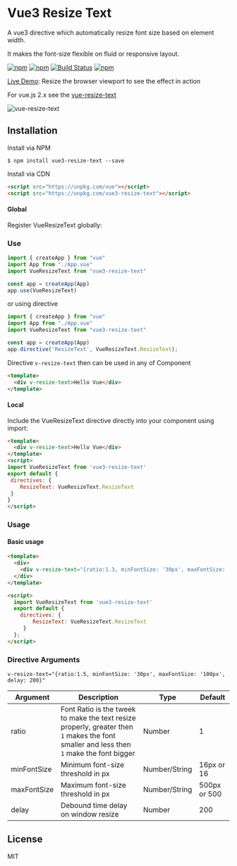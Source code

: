# Vue3 Resize Text

A vue3 directive which automatically resize font size based on element width.

It makes the font-size flexible on fluid or responsive layout.


[![npm](https://img.shields.io/npm/v/vue3-resize-text.svg?style=flat-square)](https://www.npmjs.com/package/vue3-resize-text)
[![npm](https://img.shields.io/npm/dt/vue3-resize-text.svg?style=flat-square)](https://www.npmjs.com/package/vue3-resize-text)
[![Build Status](https://www.travis-ci.com/JayeshLab/vue3-resize-text.svg?branch=master&status=passed)](https://travis-ci.org/JayeshLab/vue3-resize-text)
[![npm](https://img.shields.io/npm/l/vue3-resize-text.svg?style=flat-square)](http://opensource.org/licenses/MIT)

[Live Demo](https://jayeshlab.github.io/vue3-resize-text/index.html): Resize the browser viewport to see the effect in action

For vue.js 2.x see the [vue-resize-text](https://github.com/JayeshLab/vue-resize-text "vue-resize-text")



![vue-resize-text](https://user-images.githubusercontent.com/36194663/48419503-21935780-e77e-11e8-8a2f-6a1c9e33f740.gif)

## Installation

Install via NPM

`$ npm install vue3-resize-text --save`

Install via CDN

```html
<script src="https://unpkg.com/vue"></script>
<script src="https://unpkg.com/vue3-resize-text"></script>
```

#### Global

Register VueResizeText globally:

### Use
```javascript
import { createApp } from "vue"
import App from "./App.vue"
import VueResizeText from "vue3-resize-text"

const app = createApp(App)
app.use(VueResizeText)
```
or using directive

```javascript
import { createApp } from "vue"
import App from "./App.vue"
import VueResizeText from "vue3-resize-text"

const app = createApp(App)
app.directive('ResizeText', VueResizeText.ResizeText);
```


Directive ```v-resize-text``` then can be used in any of Component

```html
<template>
  <div v-resize-text>Hello Vue</div>
</template>
```

#### Local

Include the VueResizeText  directive directly into your component using import:

```html
<template>
  <div v-resize-text>Hello Vue</div>
</template>
<script>
import VueResizeText from 'vue3-resize-text'
export default {
 directives: {
    ResizeText: VueResizeText.ResizeText
 }
}
</script>
```

### Usage

#### Basic usage

```html
<template>
  <div>
    <div v-resize-text="{ratio:1.3, minFontSize: '30px', maxFontSize: '100px', delay: 200}">Hello Vue</div>
  </div>
</template>

<script>
  import VueResizeText from 'vue3-resize-text'
  export default {
    directives: {
        ResizeText: VueResizeText.ResizeText
     }
  };
</script>
```

### Directive Arguments
`v-resize-text="{ratio:1.5, minFontSize: '30px', maxFontSize: '100px', delay: 200}"`

| Argument         | Description                 |  Type         |  Default     | 
| -----------      | ---------------             | ------------  | ------------ | 
|  ratio           |  Font Ratio is the tweek to make the text resize properly, greater then `1` makes the font smaller and less then `1` make the font bigger | Number        |     1       |
|  minFontSize     |  Minimum font-size threshold in px| Number/String |     16px or 16       |      -            |
|  maxFontSize     |  Maximum font-size threshold in px| Number/String  |     500px  or 500      |      -         |
|  delay           |  Debound time delay on window resize | Number        |  200   |      -        |

## License

MIT
